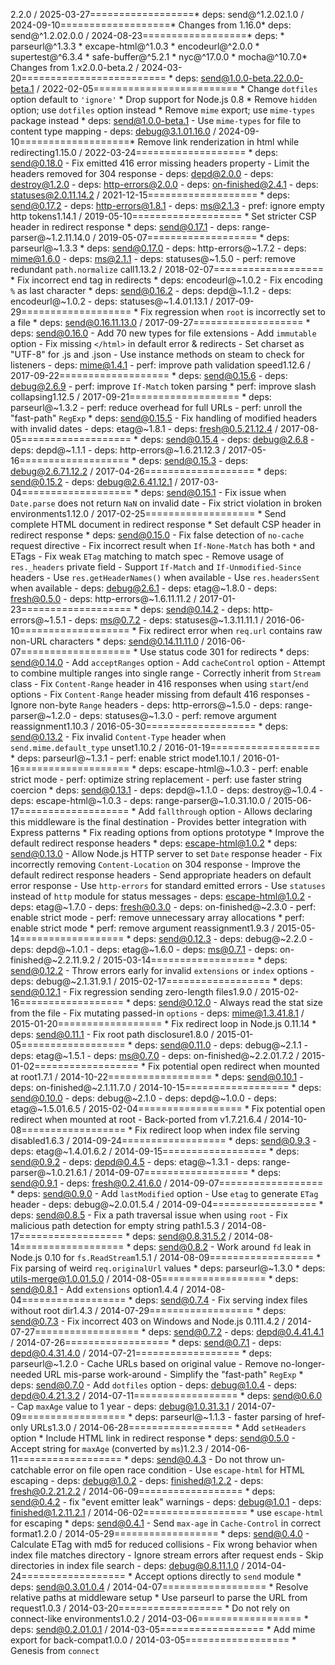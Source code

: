 2.2.0 / 2025-03-27==================* deps: send@^1.2.02.1.0 / 2024-09-10===================* Changes from 1.16.0* deps: send@^1.2.02.0.0 / 2024-08-23==================* deps:  * parseurl@^1.3.3  * excape-html@^1.0.3  * encodeurl@^2.0.0  * supertest@^6.3.4  * safe-buffer@^5.2.1  * nyc@^17.0.0  * mocha@^10.7.0* Changes from 1.x2.0.0-beta.2 / 2024-03-20=========================  * deps: send@1.0.0-beta.22.0.0-beta.1 / 2022-02-05=========================  * Change `dotfiles` option default to `'ignore'`  * Drop support for Node.js 0.8  * Remove `hidden` option; use `dotfiles` option instead  * Remove `mime` export; use `mime-types` package instead  * deps: send@1.0.0-beta.1    - Use `mime-types` for file to content type mapping    - deps: debug@3.1.01.16.0 / 2024-09-10===================* Remove link renderization in html while redirecting1.15.0 / 2022-03-24===================  * deps: send@0.18.0    - Fix emitted 416 error missing headers property    - Limit the headers removed for 304 response    - deps: depd@2.0.0    - deps: destroy@1.2.0    - deps: http-errors@2.0.0    - deps: on-finished@2.4.1    - deps: statuses@2.0.11.14.2 / 2021-12-15===================  * deps: send@0.17.2    - deps: http-errors@1.8.1    - deps: ms@2.1.3    - pref: ignore empty http tokens1.14.1 / 2019-05-10===================  * Set stricter CSP header in redirect response  * deps: send@0.17.1    - deps: range-parser@~1.2.11.14.0 / 2019-05-07===================  * deps: parseurl@~1.3.3  * deps: send@0.17.0    - deps: http-errors@~1.7.2    - deps: mime@1.6.0    - deps: ms@2.1.1    - deps: statuses@~1.5.0    - perf: remove redundant `path.normalize` call1.13.2 / 2018-02-07===================  * Fix incorrect end tag in redirects  * deps: encodeurl@~1.0.2    - Fix encoding `%` as last character  * deps: send@0.16.2    - deps: depd@~1.1.2    - deps: encodeurl@~1.0.2    - deps: statuses@~1.4.01.13.1 / 2017-09-29===================  * Fix regression when `root` is incorrectly set to a file  * deps: send@0.16.11.13.0 / 2017-09-27===================  * deps: send@0.16.0    - Add 70 new types for file extensions    - Add `immutable` option    - Fix missing `</html>` in default error & redirects    - Set charset as "UTF-8" for .js and .json    - Use instance methods on steam to check for listeners    - deps: mime@1.4.1    - perf: improve path validation speed1.12.6 / 2017-09-22===================  * deps: send@0.15.6    - deps: debug@2.6.9    - perf: improve `If-Match` token parsing  * perf: improve slash collapsing1.12.5 / 2017-09-21===================  * deps: parseurl@~1.3.2    - perf: reduce overhead for full URLs    - perf: unroll the "fast-path" `RegExp`  * deps: send@0.15.5    - Fix handling of modified headers with invalid dates    - deps: etag@~1.8.1    - deps: fresh@0.5.21.12.4 / 2017-08-05===================  * deps: send@0.15.4    - deps: debug@2.6.8    - deps: depd@~1.1.1    - deps: http-errors@~1.6.21.12.3 / 2017-05-16===================  * deps: send@0.15.3    - deps: debug@2.6.71.12.2 / 2017-04-26===================  * deps: send@0.15.2    - deps: debug@2.6.41.12.1 / 2017-03-04===================  * deps: send@0.15.1    - Fix issue when `Date.parse` does not return `NaN` on invalid date    - Fix strict violation in broken environments1.12.0 / 2017-02-25===================  * Send complete HTML document in redirect response  * Set default CSP header in redirect response  * deps: send@0.15.0    - Fix false detection of `no-cache` request directive    - Fix incorrect result when `If-None-Match` has both `*` and ETags    - Fix weak `ETag` matching to match spec    - Remove usage of `res._headers` private field    - Support `If-Match` and `If-Unmodified-Since` headers    - Use `res.getHeaderNames()` when available    - Use `res.headersSent` when available    - deps: debug@2.6.1    - deps: etag@~1.8.0    - deps: fresh@0.5.0    - deps: http-errors@~1.6.11.11.2 / 2017-01-23===================  * deps: send@0.14.2    - deps: http-errors@~1.5.1    - deps: ms@0.7.2    - deps: statuses@~1.3.11.11.1 / 2016-06-10===================  * Fix redirect error when `req.url` contains raw non-URL characters  * deps: send@0.14.11.11.0 / 2016-06-07===================  * Use status code 301 for redirects  * deps: send@0.14.0    - Add `acceptRanges` option    - Add `cacheControl` option    - Attempt to combine multiple ranges into single range    - Correctly inherit from `Stream` class    - Fix `Content-Range` header in 416 responses when using `start`/`end` options    - Fix `Content-Range` header missing from default 416 responses    - Ignore non-byte `Range` headers    - deps: http-errors@~1.5.0    - deps: range-parser@~1.2.0    - deps: statuses@~1.3.0    - perf: remove argument reassignment1.10.3 / 2016-05-30===================  * deps: send@0.13.2    - Fix invalid `Content-Type` header when `send.mime.default_type` unset1.10.2 / 2016-01-19===================  * deps: parseurl@~1.3.1    - perf: enable strict mode1.10.1 / 2016-01-16===================  * deps: escape-html@~1.0.3    - perf: enable strict mode    - perf: optimize string replacement    - perf: use faster string coercion  * deps: send@0.13.1    - deps: depd@~1.1.0    - deps: destroy@~1.0.4    - deps: escape-html@~1.0.3    - deps: range-parser@~1.0.31.10.0 / 2015-06-17===================  * Add `fallthrough` option    - Allows declaring this middleware is the final destination    - Provides better integration with Express patterns  * Fix reading options from options prototype  * Improve the default redirect response headers  * deps: escape-html@1.0.2  * deps: send@0.13.0    - Allow Node.js HTTP server to set `Date` response header    - Fix incorrectly removing `Content-Location` on 304 response    - Improve the default redirect response headers    - Send appropriate headers on default error response    - Use `http-errors` for standard emitted errors    - Use `statuses` instead of `http` module for status messages    - deps: escape-html@1.0.2    - deps: etag@~1.7.0    - deps: fresh@0.3.0    - deps: on-finished@~2.3.0    - perf: enable strict mode    - perf: remove unnecessary array allocations  * perf: enable strict mode  * perf: remove argument reassignment1.9.3 / 2015-05-14==================  * deps: send@0.12.3    - deps: debug@~2.2.0    - deps: depd@~1.0.1    - deps: etag@~1.6.0    - deps: ms@0.7.1    - deps: on-finished@~2.2.11.9.2 / 2015-03-14==================  * deps: send@0.12.2    - Throw errors early for invalid `extensions` or `index` options    - deps: debug@~2.1.31.9.1 / 2015-02-17==================  * deps: send@0.12.1    - Fix regression sending zero-length files1.9.0 / 2015-02-16==================  * deps: send@0.12.0    - Always read the stat size from the file    - Fix mutating passed-in `options`    - deps: mime@1.3.41.8.1 / 2015-01-20==================  * Fix redirect loop in Node.js 0.11.14  * deps: send@0.11.1    - Fix root path disclosure1.8.0 / 2015-01-05==================  * deps: send@0.11.0    - deps: debug@~2.1.1    - deps: etag@~1.5.1    - deps: ms@0.7.0    - deps: on-finished@~2.2.01.7.2 / 2015-01-02==================  * Fix potential open redirect when mounted at root1.7.1 / 2014-10-22==================  * deps: send@0.10.1    - deps: on-finished@~2.1.11.7.0 / 2014-10-15==================  * deps: send@0.10.0    - deps: debug@~2.1.0    - deps: depd@~1.0.0    - deps: etag@~1.5.01.6.5 / 2015-02-04==================  * Fix potential open redirect when mounted at root    - Back-ported from v1.7.21.6.4 / 2014-10-08==================  * Fix redirect loop when index file serving disabled1.6.3 / 2014-09-24==================  * deps: send@0.9.3    - deps: etag@~1.4.01.6.2 / 2014-09-15==================  * deps: send@0.9.2    - deps: depd@0.4.5    - deps: etag@~1.3.1    - deps: range-parser@~1.0.21.6.1 / 2014-09-07==================  * deps: send@0.9.1    - deps: fresh@0.2.41.6.0 / 2014-09-07==================  * deps: send@0.9.0    - Add `lastModified` option    - Use `etag` to generate `ETag` header    - deps: debug@~2.0.01.5.4 / 2014-09-04==================  * deps: send@0.8.5    - Fix a path traversal issue when using `root`    - Fix malicious path detection for empty string path1.5.3 / 2014-08-17==================  * deps: send@0.8.31.5.2 / 2014-08-14==================  * deps: send@0.8.2    - Work around `fd` leak in Node.js 0.10 for `fs.ReadStream`1.5.1 / 2014-08-09==================  * Fix parsing of weird `req.originalUrl` values  * deps: parseurl@~1.3.0  * deps: utils-merge@1.0.01.5.0 / 2014-08-05==================  * deps: send@0.8.1    - Add `extensions` option1.4.4 / 2014-08-04==================  * deps: send@0.7.4    - Fix serving index files without root dir1.4.3 / 2014-07-29==================  * deps: send@0.7.3    - Fix incorrect 403 on Windows and Node.js 0.111.4.2 / 2014-07-27==================  * deps: send@0.7.2    - deps: depd@0.4.41.4.1 / 2014-07-26==================  * deps: send@0.7.1    - deps: depd@0.4.31.4.0 / 2014-07-21==================  * deps: parseurl@~1.2.0    - Cache URLs based on original value    - Remove no-longer-needed URL mis-parse work-around    - Simplify the "fast-path" `RegExp`  * deps: send@0.7.0    - Add `dotfiles` option    - deps: debug@1.0.4    - deps: depd@0.4.21.3.2 / 2014-07-11==================  * deps: send@0.6.0    - Cap `maxAge` value to 1 year    - deps: debug@1.0.31.3.1 / 2014-07-09==================  * deps: parseurl@~1.1.3    - faster parsing of href-only URLs1.3.0 / 2014-06-28==================  * Add `setHeaders` option  * Include HTML link in redirect response  * deps: send@0.5.0    - Accept string for `maxAge` (converted by `ms`)1.2.3 / 2014-06-11==================  * deps: send@0.4.3    - Do not throw un-catchable error on file open race condition    - Use `escape-html` for HTML escaping    - deps: debug@1.0.2    - deps: finished@1.2.2    - deps: fresh@0.2.21.2.2 / 2014-06-09==================  * deps: send@0.4.2    - fix "event emitter leak" warnings    - deps: debug@1.0.1    - deps: finished@1.2.11.2.1 / 2014-06-02==================  * use `escape-html` for escaping  * deps: send@0.4.1    - Send `max-age` in `Cache-Control` in correct format1.2.0 / 2014-05-29==================  * deps: send@0.4.0    - Calculate ETag with md5 for reduced collisions    - Fix wrong behavior when index file matches directory    - Ignore stream errors after request ends    - Skip directories in index file search    - deps: debug@0.8.11.1.0 / 2014-04-24==================  * Accept options directly to `send` module  * deps: send@0.3.01.0.4 / 2014-04-07==================  * Resolve relative paths at middleware setup  * Use parseurl to parse the URL from request1.0.3 / 2014-03-20==================  * Do not rely on connect-like environments1.0.2 / 2014-03-06==================  * deps: send@0.2.01.0.1 / 2014-03-05==================  * Add mime export for back-compat1.0.0 / 2014-03-05==================  * Genesis from `connect`
